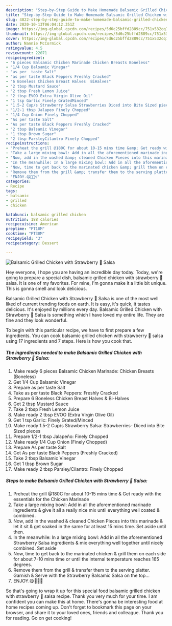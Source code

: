 ```yaml
---
description: "Step-by-Step Guide to Make Homemade Balsamic Grilled Chicken with Strawberry 🍓 Salsa"
title: "Step-by-Step Guide to Make Homemade Balsamic Grilled Chicken with Strawberry 🍓 Salsa"
slug: 4822-step-by-step-guide-to-make-homemade-balsamic-grilled-chicken-with-strawberry-salsa
date: 2020-10-13T06:04:12.351Z
image: https://img-global.cpcdn.com/recipes/5d6c25bffd2889cc/751x532cq70/balsamic-grilled-chicken-with-strawberry-🍓-salsa-recipe-main-photo.jpg
thumbnail: https://img-global.cpcdn.com/recipes/5d6c25bffd2889cc/751x532cq70/balsamic-grilled-chicken-with-strawberry-🍓-salsa-recipe-main-photo.jpg
cover: https://img-global.cpcdn.com/recipes/5d6c25bffd2889cc/751x532cq70/balsamic-grilled-chicken-with-strawberry-🍓-salsa-recipe-main-photo.jpg
author: Nannie McCormick
ratingvalue: 4.5
reviewcount: 22071
recipeingredient:
- "6 pieces Balsamic Chicken Marinade Chicken Breasts Boneless"
- "1/4 Cup Balsamic Vinegar"
- "as per  taste Salt"
- "as per taste Black Peppers Freshly Cracked"
- "6 Boneless Chicken Breast Halves  BiHalves"
- "2 tbsp Mustard Sauce"
- "2 tbsp Fresh Lemon Juice"
- "2 tbsp EVOO Extra Virgin Olive Oil"
- "1 tsp Garlic Finely GratedMinced"
- "1.5-2 Cup/s Strawberry Salsa Strawberries Diced into Bite Sized pieces"
- "1/2-1 tbsp Jalapeo Finely Chopped"
- "1/4 Cup Onion Finely Chopped"
- "As per taste Salt"
- "As per taste Black Peppers Freshly Cracked"
- "2 tbsp Balsamic Vinegar"
- "1 tbsp Brown Sugar"
- "2 tbsp ParsleyCilantro Finely Chopped"
recipeinstructions:
- "Preheat the grill @180C for about 10-15 mins time &amp; Get ready with the essentials for the Chicken Marinade"
- "Take a large mixing bowl: Add in all the aforementioned marinade ingredients &amp; give it all a really nice mix until everything well coated &amp; combined."
- "Now, add in the washed &amp; cleaned Chicken Pieces into this marinade &amp; let it sit &amp; get soaked in the same for at least 15 mins time. Set aside until then."
- "In the meanwhile: In a large mixing bowl: Add in all the aforementioned Strawberry Salsa ingredients &amp; mix everything well together until nicely combined. Set aside"
- "Now, time to get back to the marinated chicken &amp; grill them on each side for about 7-10 mins time or until the internal temperature reaches 165 degrees."
- "Remove them from the grill &amp; transfer them to the serving platter. Garnish &amp; Serve with the Strawberry Balsamic Salsa on the top..."
- "ENJOY.😋💁🏻‍♀️"
categories:
- Recipe
tags:
- balsamic
- grilled
- chicken

katakunci: balsamic grilled chicken 
nutrition: 188 calories
recipecuisine: American
preptime: "PT10M"
cooktime: "PT30M"
recipeyield: "3"
recipecategory: Dessert

---
```



![Balsamic Grilled Chicken with Strawberry 🍓 Salsa](https://img-global.cpcdn.com/recipes/5d6c25bffd2889cc/751x532cq70/balsamic-grilled-chicken-with-strawberry-🍓-salsa-recipe-main-photo.jpg)

Hey everyone, I hope you are having an incredible day today. Today, we're going to prepare a special dish, balsamic grilled chicken with strawberry 🍓 salsa. It is one of my favorites. For mine, I'm gonna make it a little bit unique. This is gonna smell and look delicious.

Balsamic Grilled Chicken with Strawberry 🍓 Salsa is one of the most well liked of current trending foods on earth. It is easy, it's quick, it tastes delicious. It's enjoyed by millions every day. Balsamic Grilled Chicken with Strawberry 🍓 Salsa is something which I have loved my entire life. They are fine and they look wonderful.




To begin with this particular recipe, we have to first prepare a few ingredients. You can cook balsamic grilled chicken with strawberry 🍓 salsa using 17 ingredients and 7 steps. Here is how you cook that.

<!--inarticleads1-->

##### The ingredients needed to make Balsamic Grilled Chicken with Strawberry 🍓 Salsa:

1. Make ready 6 pieces Balsamic Chicken Marinade: Chicken Breasts (Boneless)
1. Get 1/4 Cup Balsamic Vinegar
1. Prepare as per  taste Salt
1. Take as per taste Black Peppers: Freshly Cracked
1. Prepare 6 Boneless Chicken Breast Halves &amp; Bi-Halves
1. Get 2 tbsp Mustard Sauce
1. Take 2 tbsp Fresh Lemon Juice
1. Make ready 2 tbsp EVOO (Extra Virgin Olive Oil)
1. Get 1 tsp Garlic: Finely Grated/Minced
1. Make ready 1.5-2 Cup/s Strawberry Salsa: Strawberries- Diced into Bite Sized pieces
1. Prepare 1/2-1 tbsp Jalapeño: Finely Chopped
1. Make ready 1/4 Cup Onion (Finely Chopped)
1. Prepare As per taste Salt
1. Get As per taste Black Peppers (Freshly Cracked)
1. Take 2 tbsp Balsamic Vinegar
1. Get 1 tbsp Brown Sugar
1. Make ready 2 tbsp Parsley/Cilantro: Finely Chopped




<!--inarticleads2-->

##### Steps to make Balsamic Grilled Chicken with Strawberry 🍓 Salsa:

1. Preheat the grill @180C for about 10-15 mins time &amp; Get ready with the essentials for the Chicken Marinade
1. Take a large mixing bowl: Add in all the aforementioned marinade ingredients &amp; give it all a really nice mix until everything well coated &amp; combined.
1. Now, add in the washed &amp; cleaned Chicken Pieces into this marinade &amp; let it sit &amp; get soaked in the same for at least 15 mins time. Set aside until then.
1. In the meanwhile: In a large mixing bowl: Add in all the aforementioned Strawberry Salsa ingredients &amp; mix everything well together until nicely combined. Set aside
1. Now, time to get back to the marinated chicken &amp; grill them on each side for about 7-10 mins time or until the internal temperature reaches 165 degrees.
1. Remove them from the grill &amp; transfer them to the serving platter. Garnish &amp; Serve with the Strawberry Balsamic Salsa on the top...
1. ENJOY.😋💁🏻‍♀️




So that's going to wrap it up for this special food balsamic grilled chicken with strawberry 🍓 salsa recipe. Thank you very much for your time. I am confident you can make this at home. There's gonna be interesting food at home recipes coming up. Don't forget to bookmark this page on your browser, and share it to your loved ones, friends and colleague. Thank you for reading. Go on get cooking!
